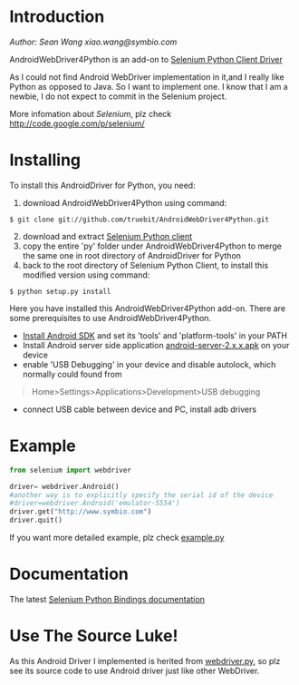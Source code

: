 # Introduction

_Author: Sean Wang xiao.wang@symbio.com_

AndroidWebDriver4Python is an add-on to [Selenium Python Client Driver](http://code.google.com/p/selenium/source/browse/trunk/py)

As I could not find Android WebDriver implementation in it,and I really like Python as opposed to Java. So I want to implement one.
I know that I am a newbie, I do not expect to commit in the Selenium project.

More infomation about *Selenium*, plz check http://code.google.com/p/selenium/

# Installing

To install this AndroidDriver for Python, you need:

1. download AndroidWebDriver4Python using command: 

```
$ git clone git://github.com/truebit/AndroidWebDriver4Python.git
```

2. download and extract [Selenium Python client](http://pypi.python.org/pypi/selenium#downloads)
3. copy the entire 'py' folder under AndroidWebDriver4Python to merge the
same one in root directory of AndroidDriver for Python
4. back to the root directory of Selenium Python Client, to install this modified version using command:

```
$ python setup.py install
```

Here you have installed this AndroidWebDriver4Python add-on.
There are some prerequisites to use AndroidWebDriver4Python.

* [Install Android SDK](http://developer.android.com/sdk/installing.html) and set its 'tools' and 'platform-tools' in your PATH
* Install Android server side application [android-server-2.x.x.apk](http://code.google.com/p/selenium/downloads/list) on your device
* enable 'USB Debugging' in your device and disable autolock, which normally could found from
> Home>Settings>Applications>Development>USB debugging

* connect USB cable between device and PC, install adb drivers

# Example
```python
from selenium import webdriver

driver= webdriver.Android()
#another way is to explicitly specify the serial id of the device
#driver=webdriver.Android('emulator-5554')
driver.get("http://www.symbio.com")
driver.quit()
```

If you want more detailed example, plz check [example.py](AndroidWebDriver4Python/blob/master/example/example.py)

# Documentation

The latest [Selenium Python Bindings documentation](http://readthedocs.org/docs/selenium-python/en/latest)

# Use The Source Luke!

As this Android Driver I implemented is herited from [webdriver.py](http://code.google.com/p/selenium/source/browse/trunk/py/selenium/webdriver/remote/webdriver.py), so plz see its source code to use Android driver just like other WebDriver.
